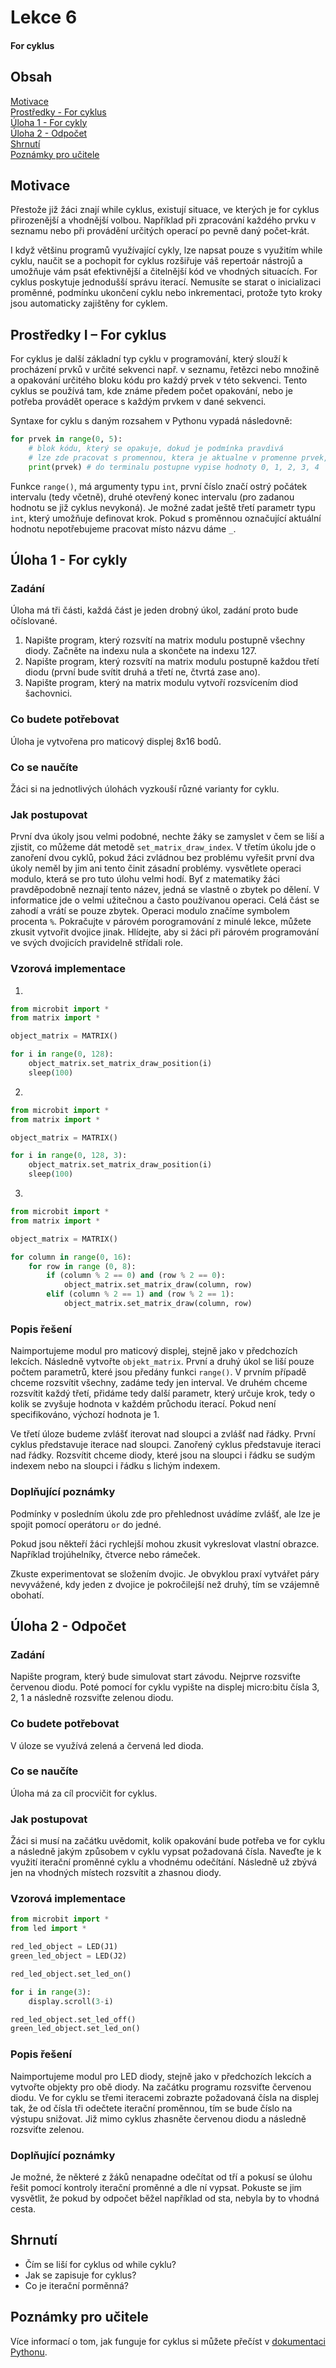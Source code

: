 # Lekce 6
#### For cyklus
## Obsah
[Motivace](#motivace)    
[Prostředky - For cyklus](#resources2)  
[Úloha 1 - For cykly ](#assignment1)  
[Úloha 2 - Odpočet ](#assignment2)  
[Shrnutí](#conclusion)  
[Poznámky pro učitele](#pozn)  

## Motivace <a name="motivace"/>
Přestože již žáci znají while cyklus, existují situace, ve kterých je for cyklus přirozenější a vhodnější volbou. Například při zpracování každého prvku v seznamu nebo při provádění určitých operací po pevně daný počet-krát.

I když většinu programů využívající cykly, lze napsat pouze s využitím while cyklu, naučit se a pochopit for cyklus rozšiřuje váš repertoár nástrojů a umožňuje vám psát efektivnější a čitelnější kód ve vhodných situacích. For cyklus poskytuje jednodušší správu iterací. Nemusíte se starat o inicializaci proměnné, podmínku ukončení cyklu nebo inkrementaci, protože tyto kroky jsou automaticky zajištěny for cyklem.
## Prostředky I – For cyklus <a name="resources2"/>
For cyklus je další základní typ cyklu v programování, který slouží k procházení prvků v určité sekvenci např. v seznamu, řetězci nebo množině a opakování určitého bloku kódu pro každý prvek v této sekvenci. Tento cyklus se používá tam, kde známe předem počet opakování, nebo je potřeba provádět operace s každým prvkem v dané sekvenci.

Syntaxe for cyklu s daným rozsahem v Pythonu vypadá následovně:
```python
for prvek in range(0, 5):
    # blok kódu, který se opakuje, dokud je podmínka pravdivá
    # lze zde pracovat s promennou, ktera je aktualne v promenne prvek, napriklad:
    print(prvek) # do terminalu postupne vypise hodnoty 0, 1, 2, 3, 4
```
Funkce `range()`, má argumenty typu `int`, první číslo značí ostrý počátek intervalu (tedy včetně), druhé otevřený konec intervalu (pro zadanou hodnotu se již cyklus nevykoná). Je možné zadat ještě třetí parametr typu `int`, který umožňuje definovat krok. Pokud s proměnnou označující aktuální hodnotu nepotřebujeme pracovat místo názvu dáme `_`. 
## Úloha 1 - For cykly <a name="assignment1"/>
### Zadání
Úloha má tři části, každá část je jeden drobný úkol, zadání proto bude očíslované.
1. Napište program, který rozsvítí na matrix modulu postupně všechny diody. Začněte na indexu nula a skončete na indexu 127.
2. Napište program, který rozsvítí na matrix modulu postupně každou třetí diodu (první bude svítit druhá a třetí ne, čtvrtá zase ano).
3. Napište program, který na matrix modulu vytvoří rozsvícením diod šachovnici.
### Co budete potřebovat
Úloha je vytvořena pro maticový displej 8x16 bodů.
### Co se naučíte
Žáci si na jednotlivých úlohách vyzkouší různé varianty for cyklu.
### Jak postupovat
První dva úkoly jsou velmi podobné, nechte žáky se zamyslet v čem se liší a zjistit, co můžeme dát metodě `set_matrix_draw_index`. V třetím úkolu jde o zanoření dvou cyklů, pokud žáci zvládnou bez problému vyřešit první dva úkoly neměl by jim ani tento činit zásadní problémy. vysvětlete operaci modulo, která se pro tuto úlohu velmi hodí. Byť z matematiky žáci pravděpodobně neznají tento název, jedná se vlastně o zbytek po dělení. V informatice jde o velmi užitečnou a často používanou operaci. Celá část se zahodí a vrátí se pouze zbytek. Operaci modulo značíme symbolem procenta `%`. Pokračujte v párovém porogramování z minulé lekce, můžete zkusit vytvořit dvojice jinak. Hlídejte, aby si žáci při párovém programování ve svých dvojicích pravidelně střídali role.
### Vzorová implementace
1.     
```python
from microbit import *
from matrix import *

object_matrix = MATRIX()

for i in range(0, 128):
    object_matrix.set_matrix_draw_position(i)
    sleep(100)
```
2. 
```python
from microbit import *
from matrix import *

object_matrix = MATRIX()

for i in range(0, 128, 3):
    object_matrix.set_matrix_draw_position(i)
    sleep(100)
```
3. 
```python
from microbit import *
from matrix import *

object_matrix = MATRIX()

for column in range(0, 16):
    for row in range (0, 8):
        if (column % 2 == 0) and (row % 2 == 0):
            object_matrix.set_matrix_draw(column, row)
        elif (column % 2 == 1) and (row % 2 == 1):
            object_matrix.set_matrix_draw(column, row)
```

### Popis řešení
Naimportujeme modul pro maticový displej, stejně jako v předchozích lekcích. Následně vytvořte `objekt_matrix`. První a druhý úkol se liší pouze počtem parametrů, které jsou předány funkci `range()`. V prvním případě chceme rozsvítit všechny, zadáme tedy jen interval. Ve druhém chceme rozsvítit každý třetí, přidáme tedy další parametr, který určuje krok, tedy o kolik se zvyšuje hodnota v každém průchodu iterací. Pokud není specifikováno, výchozí hodnota je 1.

Ve třetí úloze budeme zvlášť iterovat nad sloupci a zvlášť nad řádky. První cyklus představuje iterace nad sloupci. Zanořený cyklus představuje iteraci nad řádky. Rozsvítit chceme diody, které jsou na sloupci i řádku se sudým indexem nebo na sloupci i řádku s lichým indexem. 
### Doplňující poznámky 
Podmínky v posledním úkolu zde pro přehlednost uvádíme zvlášť, ale lze je spojit pomocí operátoru `or` do jedné.

Pokud jsou někteří žáci rychlejší mohou zkusit vykreslovat vlastní obrazce. Například trojúhelníky, čtverce nebo rámeček.

Zkuste experimentovat se složením dvojic. Je obvyklou praxí vytvářet páry nevyvážené, kdy jeden z dvojice je pokročilejší než druhý, tím se vzájemně obohatí.

## Úloha 2 - Odpočet <a name="assignment2"/>
### Zadání
Napište program, který bude simulovat start závodu. Nejprve rozsviťte červenou diodu. Poté pomocí for cyklu vypište na displej micro:bitu čísla 3, 2, 1 a následně rozsviťte zelenou diodu.
### Co budete potřebovat
V úloze se využívá zelená a červená led dioda.
### Co se naučíte
Úloha má za cíl procvičit for cyklus.
### Jak postupovat
Žáci si musí na začátku uvědomit, kolik opakování bude potřeba ve for cyklu a následně jakým způsobem v cyklu vypsat požadovaná čísla. Naveďte je k využití iterační proměnné cyklu a vhodnému odečítání. Následně už zbývá jen na vhodných místech rozsvítit a zhasnou diody.
### Vzorová implementace
```python
from microbit import *
from led import *

red_led_object = LED(J1)
green_led_object = LED(J2)

red_led_object.set_led_on()

for i in range(3):  
    display.scroll(3-i)

red_led_object.set_led_off()
green_led_object.set_led_on()
```

### Popis řešení
Naimportujeme modul pro LED diody, stejně jako v předchozích lekcích a vytvořte objekty pro obě diody. Na začátku programu rozsviťte červenou diodu. Ve for cyklu se třemi iteracemi zobrazte požadovaná čísla na displej tak, že od čísla tři odečtete iterační proměnnou, tím se bude číslo na výstupu snižovat. Již mimo cyklus zhasněte červenou diodu a následně rozsviťte zelenou.
### Doplňující poznámky 
Je možné, že některé z žáků nenapadne odečítat od tří a pokusí se úlohu řešit pomocí kontroly iterační proměnné a dle ní vypsat. Pokuste se jim vysvětlit, že pokud by odpočet běžel například od sta, nebyla by to vhodná cesta.
## Shrnutí <a name="conclusion"/>
- Čím se liší for cyklus od while cyklu?
- Jak se zapisuje for cyklus?
- Co je iterační porměnná?
## Poznámky pro učitele <a name="pozn"/>
Více informací o tom, jak funguje for cyklus si můžete přečíst v [dokumentaci Pythonu](https://wiki.python.org/moin/ForLoop).
